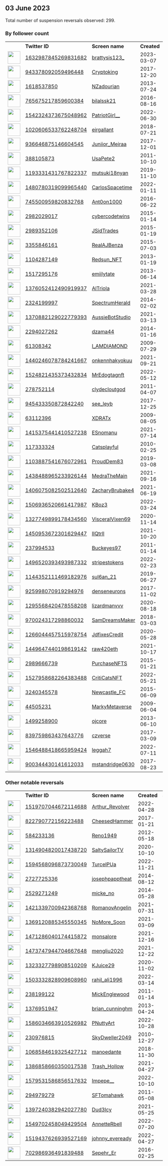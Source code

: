 
## 03 June 2023
Total number of suspension reversals observed: 299.

### By follower count
<table><tr><th></th><th align="left">Twitter ID</th><th align="left">Screen name</th>
<th align="left">Created</th><th align="left">Status</th><th align="left">Suspended</th><th align="left">Followers</th>
<tr><td><a href="https://pbs.twimg.com/profile_images/1662479808553701376/3SZWspna_normal.jpg"><img src="https://pbs.twimg.com/profile_images/1662479808553701376/3SZWspna_normal.jpg" width="40px" height="40px" align="center"/></a></td><td><a href="https://twitter.com/intent/user?user_id=1632987845269831682">1632987845269831682</a></td><td><a href="https://twitter.com/brattysis123_">brattysis123_</a></td><td>2023-03-07</td><td align="center"></td><td>2023-04-17</td><td>146957</td></tr>
<tr><td><a href="https://pbs.twimg.com/profile_images/1591393579142123522/JC36CJsK_normal.jpg"><img src="https://pbs.twimg.com/profile_images/1591393579142123522/JC36CJsK_normal.jpg" width="40px" height="40px" align="center"/></a></td><td><a href="https://twitter.com/intent/user?user_id=943378092059496448">943378092059496448</a></td><td><a href="https://twitter.com/Cryptoking">Cryptoking</a></td><td>2017-12-20</td><td align="center"></td><td>2022-12-27</td><td>111921</td></tr>
<tr><td><a href="https://pbs.twimg.com/profile_images/1614558406223826950/iHCxooHu_normal.jpg"><img src="https://pbs.twimg.com/profile_images/1614558406223826950/iHCxooHu_normal.jpg" width="40px" height="40px" align="center"/></a></td><td><a href="https://twitter.com/intent/user?user_id=1618537850">1618537850</a></td><td><a href="https://twitter.com/NZadourian">NZadourian</a></td><td>2013-07-24</td><td align="center"></td><td>2023-05-10</td><td>47100</td></tr>
<tr><td><a href="https://pbs.twimg.com/profile_images/1608814720559054851/TMoJCH7c_normal.jpg"><img src="https://pbs.twimg.com/profile_images/1608814720559054851/TMoJCH7c_normal.jpg" width="40px" height="40px" align="center"/></a></td><td><a href="https://twitter.com/intent/user?user_id=765675217859600384">765675217859600384</a></td><td><a href="https://twitter.com/bilalssk21">bilalssk21</a></td><td>2016-08-16</td><td align="center"></td><td>2023-05-20</td><td>17893</td></tr>
<tr><td><a href="https://pbs.twimg.com/profile_images/1665521268861415428/bRvQPRmt_normal.jpg"><img src="https://pbs.twimg.com/profile_images/1665521268861415428/bRvQPRmt_normal.jpg" width="40px" height="40px" align="center"/></a></td><td><a href="https://twitter.com/intent/user?user_id=1542324373675048962">1542324373675048962</a></td><td><a href="https://twitter.com/PatriotGirl__">PatriotGirl__</a></td><td>2022-06-30</td><td align="center"></td><td>2022-11-12</td><td>17099</td></tr>
<tr><td><a href="https://pbs.twimg.com/profile_images/1020607039960121344/pPu076L6_normal.jpg"><img src="https://pbs.twimg.com/profile_images/1020607039960121344/pPu076L6_normal.jpg" width="40px" height="40px" align="center"/></a></td><td><a href="https://twitter.com/intent/user?user_id=1020606533762248704">1020606533762248704</a></td><td><a href="https://twitter.com/eirgallant">eirgallant</a></td><td>2018-07-21</td><td align="center"></td><td>2023-05-26</td><td>14504</td></tr>
<tr><td><a href="https://pbs.twimg.com/profile_images/1633831348967444486/0WBUWuRj_normal.jpg"><img src="https://pbs.twimg.com/profile_images/1633831348967444486/0WBUWuRj_normal.jpg" width="40px" height="40px" align="center"/></a></td><td><a href="https://twitter.com/intent/user?user_id=936646875146604545">936646875146604545</a></td><td><a href="https://twitter.com/Juniior_Meiraa">Juniior_Meiraa</a></td><td>2017-12-01</td><td align="center"></td><td>2023-03-31</td><td>11146</td></tr>
<tr><td><a href="https://pbs.twimg.com/profile_images/1386616391206277121/F8uQtHF4_normal.jpg"><img src="https://pbs.twimg.com/profile_images/1386616391206277121/F8uQtHF4_normal.jpg" width="40px" height="40px" align="center"/></a></td><td><a href="https://twitter.com/intent/user?user_id=388105873">388105873</a></td><td><a href="https://twitter.com/UsaPete2">UsaPete2</a></td><td>2011-10-10</td><td align="center"></td><td>2023-05-29</td><td>10978</td></tr>
<tr><td><a href="https://pbs.twimg.com/profile_images/1518480105118466048/CvuhRihU_normal.jpg"><img src="https://pbs.twimg.com/profile_images/1518480105118466048/CvuhRihU_normal.jpg" width="40px" height="40px" align="center"/></a></td><td><a href="https://twitter.com/intent/user?user_id=1193331431767822337">1193331431767822337</a></td><td><a href="https://twitter.com/mutsuki18nyan">mutsuki18nyan</a></td><td>2019-11-10</td><td align="center"></td><td>2023-05-16</td><td>10696</td></tr>
<tr><td><a href="https://pbs.twimg.com/profile_images/1587285381497634822/Lm4RximV_normal.jpg"><img src="https://pbs.twimg.com/profile_images/1587285381497634822/Lm4RximV_normal.jpg" width="40px" height="40px" align="center"/></a></td><td><a href="https://twitter.com/intent/user?user_id=1480780319099965440">1480780319099965440</a></td><td><a href="https://twitter.com/CarlosSpacetime">CarlosSpacetime</a></td><td>2022-01-11</td><td align="center"></td><td>2023-06-01</td><td>10056</td></tr>
<tr><td><a href="https://pbs.twimg.com/profile_images/1313053899062947841/ZNNI9nPO_normal.jpg"><img src="https://pbs.twimg.com/profile_images/1313053899062947841/ZNNI9nPO_normal.jpg" width="40px" height="40px" align="center"/></a></td><td><a href="https://twitter.com/intent/user?user_id=745500959820832768">745500959820832768</a></td><td><a href="https://twitter.com/Ant0on1000">Ant0on1000</a></td><td>2016-06-22</td><td align="center"></td><td></td><td>9969</td></tr>
<tr><td><a href="https://pbs.twimg.com/profile_images/1599678808721747968/GTR1nxpX_normal.jpg"><img src="https://pbs.twimg.com/profile_images/1599678808721747968/GTR1nxpX_normal.jpg" width="40px" height="40px" align="center"/></a></td><td><a href="https://twitter.com/intent/user?user_id=2982029017">2982029017</a></td><td><a href="https://twitter.com/cybercodetwins">cybercodetwins</a></td><td>2015-01-14</td><td align="center"></td><td>2023-05-31</td><td>9715</td></tr>
<tr><td><a href="https://pbs.twimg.com/profile_images/1617415184582332416/k526am03_normal.jpg"><img src="https://pbs.twimg.com/profile_images/1617415184582332416/k526am03_normal.jpg" width="40px" height="40px" align="center"/></a></td><td><a href="https://twitter.com/intent/user?user_id=2989352106">2989352106</a></td><td><a href="https://twitter.com/JSidTrades">JSidTrades</a></td><td>2015-01-19</td><td align="center"></td><td>2023-06-01</td><td>9455</td></tr>
<tr><td><a href="https://pbs.twimg.com/profile_images/1158189409067503617/GiSktrqU_normal.jpg"><img src="https://pbs.twimg.com/profile_images/1158189409067503617/GiSktrqU_normal.jpg" width="40px" height="40px" align="center"/></a></td><td><a href="https://twitter.com/intent/user?user_id=3355846161">3355846161</a></td><td><a href="https://twitter.com/RealAJBenza">RealAJBenza</a></td><td>2015-07-03</td><td align="center"></td><td></td><td>8551</td></tr>
<tr><td><a href="https://pbs.twimg.com/profile_images/1642795575857885184/JjENzfuP_normal.png"><img src="https://pbs.twimg.com/profile_images/1642795575857885184/JjENzfuP_normal.png" width="40px" height="40px" align="center"/></a></td><td><a href="https://twitter.com/intent/user?user_id=1104287149">1104287149</a></td><td><a href="https://twitter.com/Redsun_NFT">Redsun_NFT</a></td><td>2013-01-19</td><td align="center"></td><td>2023-05-30</td><td>8491</td></tr>
<tr><td><a href="https://pbs.twimg.com/profile_images/1664717064198582273/cbgc5ImR_normal.jpg"><img src="https://pbs.twimg.com/profile_images/1664717064198582273/cbgc5ImR_normal.jpg" width="40px" height="40px" align="center"/></a></td><td><a href="https://twitter.com/intent/user?user_id=1517295176">1517295176</a></td><td><a href="https://twitter.com/emiilytate">emiilytate</a></td><td>2013-06-14</td><td align="center"></td><td>2022-08-15</td><td>8190</td></tr>
<tr><td><a href="https://pbs.twimg.com/profile_images/1663209084751949824/nsmeFLiq_normal.jpg"><img src="https://pbs.twimg.com/profile_images/1663209084751949824/nsmeFLiq_normal.jpg" width="40px" height="40px" align="center"/></a></td><td><a href="https://twitter.com/intent/user?user_id=1376052412490919937">1376052412490919937</a></td><td><a href="https://twitter.com/AlTriola">AlTriola</a></td><td>2021-03-28</td><td align="center"></td><td>2023-05-31</td><td>8188</td></tr>
<tr><td><a href="https://pbs.twimg.com/profile_images/1642184478889062400/IkHy7gVp_normal.jpg"><img src="https://pbs.twimg.com/profile_images/1642184478889062400/IkHy7gVp_normal.jpg" width="40px" height="40px" align="center"/></a></td><td><a href="https://twitter.com/intent/user?user_id=2324199997">2324199997</a></td><td><a href="https://twitter.com/SpectrumHerald">SpectrumHerald</a></td><td>2014-02-02</td><td align="center"></td><td>2023-05-30</td><td>8182</td></tr>
<tr><td><a href="https://pbs.twimg.com/profile_images/1581448679285698561/YlHyePjW_normal.jpg"><img src="https://pbs.twimg.com/profile_images/1581448679285698561/YlHyePjW_normal.jpg" width="40px" height="40px" align="center"/></a></td><td><a href="https://twitter.com/intent/user?user_id=1370882129022779393">1370882129022779393</a></td><td><a href="https://twitter.com/AussieBotStudio">AussieBotStudio</a></td><td>2021-03-13</td><td align="center"></td><td>2023-05-30</td><td>8061</td></tr>
<tr><td><a href="https://pbs.twimg.com/profile_images/1629077286300401666/cVEgaeB8_normal.jpg"><img src="https://pbs.twimg.com/profile_images/1629077286300401666/cVEgaeB8_normal.jpg" width="40px" height="40px" align="center"/></a></td><td><a href="https://twitter.com/intent/user?user_id=2294027262">2294027262</a></td><td><a href="https://twitter.com/dzama44">dzama44</a></td><td>2014-01-16</td><td align="center"></td><td>2023-05-02</td><td>7984</td></tr>
<tr><td><a href="https://pbs.twimg.com/profile_images/1586569969969553408/sfxhzlJ4_normal.jpg"><img src="https://pbs.twimg.com/profile_images/1586569969969553408/sfxhzlJ4_normal.jpg" width="40px" height="40px" align="center"/></a></td><td><a href="https://twitter.com/intent/user?user_id=61308342">61308342</a></td><td><a href="https://twitter.com/I_AMDIAMOND">I_AMDIAMOND</a></td><td>2009-07-29</td><td align="center"></td><td>2022-11-22</td><td>7571</td></tr>
<tr><td><a href="https://pbs.twimg.com/profile_images/1659469789151240195/8njZ1ZYp_normal.jpg"><img src="https://pbs.twimg.com/profile_images/1659469789151240195/8njZ1ZYp_normal.jpg" width="40px" height="40px" align="center"/></a></td><td><a href="https://twitter.com/intent/user?user_id=1440246078784241667">1440246078784241667</a></td><td><a href="https://twitter.com/onkennhakyokuu">onkennhakyokuu</a></td><td>2021-09-21</td><td align="center"></td><td>2023-05-31</td><td>6984</td></tr>
<tr><td><a href="https://pbs.twimg.com/profile_images/1659724114238783489/rpHjvDsZ_normal.jpg"><img src="https://pbs.twimg.com/profile_images/1659724114238783489/rpHjvDsZ_normal.jpg" width="40px" height="40px" align="center"/></a></td><td><a href="https://twitter.com/intent/user?user_id=1524821435373432834">1524821435373432834</a></td><td><a href="https://twitter.com/MrEdogtagnft">MrEdogtagnft</a></td><td>2022-05-12</td><td align="center"></td><td>2023-06-01</td><td>6720</td></tr>
<tr><td><a href="https://pbs.twimg.com/profile_images/1647829196457099268/KIsoDgvq_normal.jpg"><img src="https://pbs.twimg.com/profile_images/1647829196457099268/KIsoDgvq_normal.jpg" width="40px" height="40px" align="center"/></a></td><td><a href="https://twitter.com/intent/user?user_id=278752114">278752114</a></td><td><a href="https://twitter.com/clydecloutgod">clydecloutgod</a></td><td>2011-04-07</td><td align="center"></td><td>2023-05-27</td><td>6613</td></tr>
<tr><td><a href="https://pbs.twimg.com/profile_images/1586868403561992192/TLPtNSkI_normal.png"><img src="https://pbs.twimg.com/profile_images/1586868403561992192/TLPtNSkI_normal.png" width="40px" height="40px" align="center"/></a></td><td><a href="https://twitter.com/intent/user?user_id=945433350872842240">945433350872842240</a></td><td><a href="https://twitter.com/see_leyb">see_leyb</a></td><td>2017-12-25</td><td align="center"></td><td>2023-06-01</td><td>6527</td></tr>
<tr><td><a href="https://pbs.twimg.com/profile_images/1664067210074021890/6r60aJwZ_normal.jpg"><img src="https://pbs.twimg.com/profile_images/1664067210074021890/6r60aJwZ_normal.jpg" width="40px" height="40px" align="center"/></a></td><td><a href="https://twitter.com/intent/user?user_id=63112396">63112396</a></td><td><a href="https://twitter.com/XDRATx">XDRATx</a></td><td>2009-08-05</td><td align="center"></td><td>2023-05-25</td><td>6373</td></tr>
<tr><td><a href="https://pbs.twimg.com/profile_images/1650220811502927874/HrnzhEmE_normal.jpg"><img src="https://pbs.twimg.com/profile_images/1650220811502927874/HrnzhEmE_normal.jpg" width="40px" height="40px" align="center"/></a></td><td><a href="https://twitter.com/intent/user?user_id=1415375441410527238">1415375441410527238</a></td><td><a href="https://twitter.com/ESnomanu">ESnomanu</a></td><td>2021-07-14</td><td align="center"></td><td></td><td>6250</td></tr>
<tr><td><a href="https://pbs.twimg.com/profile_images/1632397847491428357/FBwdd5da_normal.jpg"><img src="https://pbs.twimg.com/profile_images/1632397847491428357/FBwdd5da_normal.jpg" width="40px" height="40px" align="center"/></a></td><td><a href="https://twitter.com/intent/user?user_id=117333324">117333324</a></td><td><a href="https://twitter.com/Catsplayful">Catsplayful</a></td><td>2010-02-25</td><td align="center"></td><td>2023-05-03</td><td>5963</td></tr>
<tr><td><a href="https://pbs.twimg.com/profile_images/1664077750540591105/NwDDhvtn_normal.png"><img src="https://pbs.twimg.com/profile_images/1664077750540591105/NwDDhvtn_normal.png" width="40px" height="40px" align="center"/></a></td><td><a href="https://twitter.com/intent/user?user_id=1103887541676072961">1103887541676072961</a></td><td><a href="https://twitter.com/ProudDem83">ProudDem83</a></td><td>2019-03-08</td><td align="center"></td><td>2022-12-09</td><td>5945</td></tr>
<tr><td><a href="https://pbs.twimg.com/profile_images/1615802947002109975/ngj9joUB_normal.jpg"><img src="https://pbs.twimg.com/profile_images/1615802947002109975/ngj9joUB_normal.jpg" width="40px" height="40px" align="center"/></a></td><td><a href="https://twitter.com/intent/user?user_id=1438488965233926144">1438488965233926144</a></td><td><a href="https://twitter.com/MedraTheMain">MedraTheMain</a></td><td>2021-09-16</td><td align="center"></td><td>2023-05-31</td><td>5944</td></tr>
<tr><td><a href="https://pbs.twimg.com/profile_images/1663719875393486848/2-Q9SVfr_normal.jpg"><img src="https://pbs.twimg.com/profile_images/1663719875393486848/2-Q9SVfr_normal.jpg" width="40px" height="40px" align="center"/></a></td><td><a href="https://twitter.com/intent/user?user_id=1406075082502512640">1406075082502512640</a></td><td><a href="https://twitter.com/ZacharyBrubake4">ZacharyBrubake4</a></td><td>2021-06-19</td><td align="center"></td><td>2023-06-01</td><td>5828</td></tr>
<tr><td><a href="https://pbs.twimg.com/profile_images/1530266867725701129/4rfE2MwG_normal.jpg"><img src="https://pbs.twimg.com/profile_images/1530266867725701129/4rfE2MwG_normal.jpg" width="40px" height="40px" align="center"/></a></td><td><a href="https://twitter.com/intent/user?user_id=1506936520661417987">1506936520661417987</a></td><td><a href="https://twitter.com/KBoz3">KBoz3</a></td><td>2022-03-24</td><td align="center"></td><td>2023-05-31</td><td>5800</td></tr>
<tr><td><a href="https://pbs.twimg.com/profile_images/1608208198489579521/UjW1poxl_normal.jpg"><img src="https://pbs.twimg.com/profile_images/1608208198489579521/UjW1poxl_normal.jpg" width="40px" height="40px" align="center"/></a></td><td><a href="https://twitter.com/intent/user?user_id=1327749899178434560">1327749899178434560</a></td><td><a href="https://twitter.com/VisceralVixen69">VisceralVixen69</a></td><td>2020-11-14</td><td align="center"></td><td>2023-05-27</td><td>5704</td></tr>
<tr><td><a href="https://pbs.twimg.com/profile_images/1653750927222775809/s6H29u0R_normal.jpg"><img src="https://pbs.twimg.com/profile_images/1653750927222775809/s6H29u0R_normal.jpg" width="40px" height="40px" align="center"/></a></td><td><a href="https://twitter.com/intent/user?user_id=1450953672301629447">1450953672301629447</a></td><td><a href="https://twitter.com/IIQtrll">IIQtrll</a></td><td>2021-10-20</td><td align="center"></td><td>2023-05-11</td><td>5657</td></tr>
<tr><td><a href="https://pbs.twimg.com/profile_images/1661852463866191872/cubOHunD_normal.jpg"><img src="https://pbs.twimg.com/profile_images/1661852463866191872/cubOHunD_normal.jpg" width="40px" height="40px" align="center"/></a></td><td><a href="https://twitter.com/intent/user?user_id=237994533">237994533</a></td><td><a href="https://twitter.com/Buckeyes97">Buckeyes97</a></td><td>2011-01-14</td><td align="center"></td><td>2023-06-01</td><td>5504</td></tr>
<tr><td><a href="https://pbs.twimg.com/profile_images/1654166344885993479/1ZfLhDXU_normal.jpg"><img src="https://pbs.twimg.com/profile_images/1654166344885993479/1ZfLhDXU_normal.jpg" width="40px" height="40px" align="center"/></a></td><td><a href="https://twitter.com/intent/user?user_id=1496520393493987332">1496520393493987332</a></td><td><a href="https://twitter.com/stripestokens">stripestokens</a></td><td>2022-02-23</td><td align="center"></td><td>2023-05-31</td><td>5447</td></tr>
<tr><td><a href="https://pbs.twimg.com/profile_images/1538272494590771203/YX79I4cm_normal.jpg"><img src="https://pbs.twimg.com/profile_images/1538272494590771203/YX79I4cm_normal.jpg" width="40px" height="40px" align="center"/></a></td><td><a href="https://twitter.com/intent/user?user_id=1144352111469182976">1144352111469182976</a></td><td><a href="https://twitter.com/sul6an_21">sul6an_21</a></td><td>2019-06-27</td><td align="center"></td><td>2022-12-03</td><td>5413</td></tr>
<tr><td><a href="https://pbs.twimg.com/profile_images/1554458624080101377/CZxOOfxv_normal.jpg"><img src="https://pbs.twimg.com/profile_images/1554458624080101377/CZxOOfxv_normal.jpg" width="40px" height="40px" align="center"/></a></td><td><a href="https://twitter.com/intent/user?user_id=925998070919294976">925998070919294976</a></td><td><a href="https://twitter.com/denseneurons">denseneurons</a></td><td>2017-11-02</td><td align="center"></td><td>2022-09-24</td><td>5369</td></tr>
<tr><td><a href="https://pbs.twimg.com/profile_images/1654545381072543744/PK-uHimF_normal.jpg"><img src="https://pbs.twimg.com/profile_images/1654545381072543744/PK-uHimF_normal.jpg" width="40px" height="40px" align="center"/></a></td><td><a href="https://twitter.com/intent/user?user_id=1295568420478558208">1295568420478558208</a></td><td><a href="https://twitter.com/lizardmanvvv">lizardmanvvv</a></td><td>2020-08-18</td><td align="center"></td><td>2023-05-31</td><td>4833</td></tr>
<tr><td><a href="https://pbs.twimg.com/profile_images/1606617156493496321/YUSoLyta_normal.jpg"><img src="https://pbs.twimg.com/profile_images/1606617156493496321/YUSoLyta_normal.jpg" width="40px" height="40px" align="center"/></a></td><td><a href="https://twitter.com/intent/user?user_id=970024317298860032">970024317298860032</a></td><td><a href="https://twitter.com/SamDreamsMaker">SamDreamsMaker</a></td><td>2018-03-03</td><td align="center"></td><td>2023-03-15</td><td>4799</td></tr>
<tr><td><a href="https://pbs.twimg.com/profile_images/1577890606667309058/w8mz06ON_normal.jpg"><img src="https://pbs.twimg.com/profile_images/1577890606667309058/w8mz06ON_normal.jpg" width="40px" height="40px" align="center"/></a></td><td><a href="https://twitter.com/intent/user?user_id=1266044457515978754">1266044457515978754</a></td><td><a href="https://twitter.com/JdfixesCredit">JdfixesCredit</a></td><td>2020-05-28</td><td align="center"></td><td>2023-01-16</td><td>4667</td></tr>
<tr><td><a href="https://pbs.twimg.com/profile_images/1664528204504113155/ixWxpQwn_normal.jpg"><img src="https://pbs.twimg.com/profile_images/1664528204504113155/ixWxpQwn_normal.jpg" width="40px" height="40px" align="center"/></a></td><td><a href="https://twitter.com/intent/user?user_id=1449647440198619142">1449647440198619142</a></td><td><a href="https://twitter.com/raw420eth">raw420eth</a></td><td>2021-10-17</td><td align="center"></td><td>2023-06-01</td><td>4583</td></tr>
<tr><td><a href="https://pbs.twimg.com/profile_images/1662544294983483399/OZustUqA_normal.jpg"><img src="https://pbs.twimg.com/profile_images/1662544294983483399/OZustUqA_normal.jpg" width="40px" height="40px" align="center"/></a></td><td><a href="https://twitter.com/intent/user?user_id=2989666739">2989666739</a></td><td><a href="https://twitter.com/PurchaseNFTS">PurchaseNFTS</a></td><td>2015-01-21</td><td align="center"></td><td>2023-06-03</td><td>4521</td></tr>
<tr><td><a href="https://pbs.twimg.com/profile_images/1535297607148392450/fp-hyUu6_normal.jpg"><img src="https://pbs.twimg.com/profile_images/1535297607148392450/fp-hyUu6_normal.jpg" width="40px" height="40px" align="center"/></a></td><td><a href="https://twitter.com/intent/user?user_id=1527958682264383488">1527958682264383488</a></td><td><a href="https://twitter.com/CritiCatsNFT">CritiCatsNFT</a></td><td>2022-05-21</td><td align="center"></td><td>2023-05-26</td><td>4517</td></tr>
<tr><td><a href="https://pbs.twimg.com/profile_images/1602857344878215169/Ik7ESxzC_normal.jpg"><img src="https://pbs.twimg.com/profile_images/1602857344878215169/Ik7ESxzC_normal.jpg" width="40px" height="40px" align="center"/></a></td><td><a href="https://twitter.com/intent/user?user_id=3240345578">3240345578</a></td><td><a href="https://twitter.com/Newcastle_FC">Newcastle_FC</a></td><td>2015-06-09</td><td align="center"></td><td>2023-04-27</td><td>4361</td></tr>
<tr><td><a href="https://pbs.twimg.com/profile_images/1658180859151671298/gWVioYaD_normal.png"><img src="https://pbs.twimg.com/profile_images/1658180859151671298/gWVioYaD_normal.png" width="40px" height="40px" align="center"/></a></td><td><a href="https://twitter.com/intent/user?user_id=44505231">44505231</a></td><td><a href="https://twitter.com/MarkyMetaverse">MarkyMetaverse</a></td><td>2009-06-04</td><td align="center"></td><td>2023-06-01</td><td>4135</td></tr>
<tr><td><a href="https://pbs.twimg.com/profile_images/1654158718517346306/bfYTxMk0_normal.jpg"><img src="https://pbs.twimg.com/profile_images/1654158718517346306/bfYTxMk0_normal.jpg" width="40px" height="40px" align="center"/></a></td><td><a href="https://twitter.com/intent/user?user_id=1499258900">1499258900</a></td><td><a href="https://twitter.com/ojcore">ojcore</a></td><td>2013-06-10</td><td align="center"></td><td>2023-05-31</td><td>4085</td></tr>
<tr><td><a href="https://pbs.twimg.com/profile_images/1627375506831343616/39SSdHmc_normal.jpg"><img src="https://pbs.twimg.com/profile_images/1627375506831343616/39SSdHmc_normal.jpg" width="40px" height="40px" align="center"/></a></td><td><a href="https://twitter.com/intent/user?user_id=839759863437643776">839759863437643776</a></td><td><a href="https://twitter.com/czverse">czverse</a></td><td>2017-03-09</td><td align="center"></td><td>2023-05-30</td><td>4008</td></tr>
<tr><td><a href="https://pbs.twimg.com/profile_images/1661709547621302280/6ipZynMT_normal.jpg"><img src="https://pbs.twimg.com/profile_images/1661709547621302280/6ipZynMT_normal.jpg" width="40px" height="40px" align="center"/></a></td><td><a href="https://twitter.com/intent/user?user_id=1546488418665959424">1546488418665959424</a></td><td><a href="https://twitter.com/leggah7">leggah7</a></td><td>2022-07-11</td><td align="center"></td><td>2023-06-01</td><td>3966</td></tr>
<tr><td><a href="https://pbs.twimg.com/profile_images/1469335428553752579/ZmBZj8iQ_normal.jpg"><img src="https://pbs.twimg.com/profile_images/1469335428553752579/ZmBZj8iQ_normal.jpg" width="40px" height="40px" align="center"/></a></td><td><a href="https://twitter.com/intent/user?user_id=900344430141612033">900344430141612033</a></td><td><a href="https://twitter.com/mstandridge0630">mstandridge0630</a></td><td>2017-08-23</td><td align="center"></td><td>2023-05-28</td><td>3623</td></tr>
</table>

### Other notable reversals
<table><tr><th></th><th align="left">Twitter ID</th><th align="left">Screen name</th>
<th align="left">Created</th><th align="left">Status</th><th align="left">Suspended</th><th align="left">Followers</th>
<tr><td><a href="https://pbs.twimg.com/profile_images/1519707498973904902/9CgXVxK8_normal.jpg"><img src="https://pbs.twimg.com/profile_images/1519707498973904902/9CgXVxK8_normal.jpg" width="40px" height="40px" align="center"/></a></td><td><a href="https://twitter.com/intent/user?user_id=1519707044672114688">1519707044672114688</a></td><td><a href="https://twitter.com/Arthur_Revolver">Arthur_Revolver</a></td><td>2022-04-28</td><td align="center"></td><td>2022-12-01</td><td>519</td></tr>
<tr><td><a href="https://pbs.twimg.com/profile_images/847194217797603329/WXWk5DiG_normal.jpg"><img src="https://pbs.twimg.com/profile_images/847194217797603329/WXWk5DiG_normal.jpg" width="40px" height="40px" align="center"/></a></td><td><a href="https://twitter.com/intent/user?user_id=822790772156223488">822790772156223488</a></td><td><a href="https://twitter.com/CheesedHammer">CheesedHammer</a></td><td>2017-01-21</td><td align="center"></td><td>2023-05-25</td><td>930</td></tr>
<tr><td><a href="https://pbs.twimg.com/profile_images/785971586415276032/0aEvD6j1_normal.jpg"><img src="https://pbs.twimg.com/profile_images/785971586415276032/0aEvD6j1_normal.jpg" width="40px" height="40px" align="center"/></a></td><td><a href="https://twitter.com/intent/user?user_id=584233136">584233136</a></td><td><a href="https://twitter.com/Reno1949">Reno1949</a></td><td>2012-05-18</td><td align="center"></td><td>2023-05-31</td><td>2786</td></tr>
<tr><td><a href="https://pbs.twimg.com/profile_images/1529523730233364483/UqjLiSyy_normal.png"><img src="https://pbs.twimg.com/profile_images/1529523730233364483/UqjLiSyy_normal.png" width="40px" height="40px" align="center"/></a></td><td><a href="https://twitter.com/intent/user?user_id=1314904820017438720">1314904820017438720</a></td><td><a href="https://twitter.com/SaltySailorTV">SaltySailorTV</a></td><td>2020-10-10</td><td align="center"></td><td>2022-12-14</td><td>234</td></tr>
<tr><td><a href="https://pbs.twimg.com/profile_images/1665204409536778240/QsOM58Cj_normal.jpg"><img src="https://pbs.twimg.com/profile_images/1665204409536778240/QsOM58Cj_normal.jpg" width="40px" height="40px" align="center"/></a></td><td><a href="https://twitter.com/intent/user?user_id=1594568096873730049">1594568096873730049</a></td><td><a href="https://twitter.com/TurcelPUa">TurcelPUa</a></td><td>2022-11-21</td><td align="center"></td><td>2022-12-10</td><td>45</td></tr>
<tr><td><a href="https://pbs.twimg.com/profile_images/1591178764276441088/KUvpvjAC_normal.jpg"><img src="https://pbs.twimg.com/profile_images/1591178764276441088/KUvpvjAC_normal.jpg" width="40px" height="40px" align="center"/></a></td><td><a href="https://twitter.com/intent/user?user_id=2727725336">2727725336</a></td><td><a href="https://twitter.com/josephpapptheat">josephpapptheat</a></td><td>2014-08-12</td><td align="center"></td><td>2023-05-25</td><td>2386</td></tr>
<tr><td><a href="https://pbs.twimg.com/profile_images/1548653030626705411/XRIcfEWo_normal.jpg"><img src="https://pbs.twimg.com/profile_images/1548653030626705411/XRIcfEWo_normal.jpg" width="40px" height="40px" align="center"/></a></td><td><a href="https://twitter.com/intent/user?user_id=2529271249">2529271249</a></td><td><a href="https://twitter.com/micke_no">micke_no</a></td><td>2014-05-28</td><td align="center"></td><td>2023-01-11</td><td>872</td></tr>
<tr><td><a href="https://pbs.twimg.com/profile_images/1648914223848919040/JvdbH8Tq_normal.jpg"><img src="https://pbs.twimg.com/profile_images/1648914223848919040/JvdbH8Tq_normal.jpg" width="40px" height="40px" align="center"/></a></td><td><a href="https://twitter.com/intent/user?user_id=1421339700942368768">1421339700942368768</a></td><td><a href="https://twitter.com/RomanovAngelin">RomanovAngelin</a></td><td>2021-07-31</td><td align="center"></td><td>2023-06-01</td><td>784</td></tr>
<tr><td><a href="https://pbs.twimg.com/profile_images/1369844286603358211/4ZV6j_f7_normal.jpg"><img src="https://pbs.twimg.com/profile_images/1369844286603358211/4ZV6j_f7_normal.jpg" width="40px" height="40px" align="center"/></a></td><td><a href="https://twitter.com/intent/user?user_id=1369120885345550345">1369120885345550345</a></td><td><a href="https://twitter.com/NoMore_Soon">NoMore_Soon</a></td><td>2021-03-09</td><td align="center"></td><td>2023-05-28</td><td>1292</td></tr>
<tr><td><a href="https://pbs.twimg.com/profile_images/1584998765739577345/8qTve5bq_normal.jpg"><img src="https://pbs.twimg.com/profile_images/1584998765739577345/8qTve5bq_normal.jpg" width="40px" height="40px" align="center"/></a></td><td><a href="https://twitter.com/intent/user?user_id=1471286040174415872">1471286040174415872</a></td><td><a href="https://twitter.com/monsalore">monsalore</a></td><td>2021-12-16</td><td align="center"></td><td>2022-11-21</td><td>2657</td></tr>
<tr><td><a href="https://pbs.twimg.com/profile_images/1592976739096895489/lONU97w8_normal.jpg"><img src="https://pbs.twimg.com/profile_images/1592976739096895489/lONU97w8_normal.jpg" width="40px" height="40px" align="center"/></a></td><td><a href="https://twitter.com/intent/user?user_id=1473747944704667648">1473747944704667648</a></td><td><a href="https://twitter.com/mengliu2020">mengliu2020</a></td><td>2021-12-22</td><td align="center"></td><td>2023-04-14</td><td>130</td></tr>
<tr><td><a href="https://pbs.twimg.com/profile_images/1665555260658667520/Nemasdp3_normal.jpg"><img src="https://pbs.twimg.com/profile_images/1665555260658667520/Nemasdp3_normal.jpg" width="40px" height="40px" align="center"/></a></td><td><a href="https://twitter.com/intent/user?user_id=1323327798908510209">1323327798908510209</a></td><td><a href="https://twitter.com/KJuice29">KJuice29</a></td><td>2020-11-02</td><td align="center"></td><td>2022-12-21</td><td>71</td></tr>
<tr><td><a href="https://pbs.twimg.com/profile_images/1643519172217896960/9s6CyYc4_normal.jpg"><img src="https://pbs.twimg.com/profile_images/1643519172217896960/9s6CyYc4_normal.jpg" width="40px" height="40px" align="center"/></a></td><td><a href="https://twitter.com/intent/user?user_id=1503332828909608960">1503332828909608960</a></td><td><a href="https://twitter.com/rahil_ali1996">rahil_ali1996</a></td><td>2022-03-14</td><td align="center"></td><td>2023-05-15</td><td>204</td></tr>
<tr><td><a href="https://pbs.twimg.com/profile_images/1615484787845742598/rnxL_tcn_normal.jpg"><img src="https://pbs.twimg.com/profile_images/1615484787845742598/rnxL_tcn_normal.jpg" width="40px" height="40px" align="center"/></a></td><td><a href="https://twitter.com/intent/user?user_id=238199122">238199122</a></td><td><a href="https://twitter.com/MickEnglewood">MickEnglewood</a></td><td>2011-01-14</td><td align="center"></td><td>2023-05-27</td><td>847</td></tr>
<tr><td><a href="https://pbs.twimg.com/profile_images/1473683034302001156/2Y-emWg8_normal.jpg"><img src="https://pbs.twimg.com/profile_images/1473683034302001156/2Y-emWg8_normal.jpg" width="40px" height="40px" align="center"/></a></td><td><a href="https://twitter.com/intent/user?user_id=1376951947">1376951947</a></td><td><a href="https://twitter.com/brian_cunninghm">brian_cunninghm</a></td><td>2013-04-24</td><td align="center"></td><td>2023-05-21</td><td>2271</td></tr>
<tr><td><a href="https://pbs.twimg.com/profile_images/1643011512779276288/yJ-mbUjr_normal.jpg"><img src="https://pbs.twimg.com/profile_images/1643011512779276288/yJ-mbUjr_normal.jpg" width="40px" height="40px" align="center"/></a></td><td><a href="https://twitter.com/intent/user?user_id=1586034663910526982">1586034663910526982</a></td><td><a href="https://twitter.com/PNuttyArt">PNuttyArt</a></td><td>2022-10-28</td><td align="center"></td><td>2023-06-01</td><td>2080</td></tr>
<tr><td><a href="https://pbs.twimg.com/profile_images/1450488046919507971/mpD38RuM_normal.jpg"><img src="https://pbs.twimg.com/profile_images/1450488046919507971/mpD38RuM_normal.jpg" width="40px" height="40px" align="center"/></a></td><td><a href="https://twitter.com/intent/user?user_id=230976815">230976815</a></td><td><a href="https://twitter.com/SkyDweller2049">SkyDweller2049</a></td><td>2010-12-27</td><td align="center"></td><td>2023-06-01</td><td>2559</td></tr>
<tr><td><a href="https://pbs.twimg.com/profile_images/1070441170235506688/y6QNZMV4_normal.jpg"><img src="https://pbs.twimg.com/profile_images/1070441170235506688/y6QNZMV4_normal.jpg" width="40px" height="40px" align="center"/></a></td><td><a href="https://twitter.com/intent/user?user_id=1068584619325427712">1068584619325427712</a></td><td><a href="https://twitter.com/manoedante">manoedante</a></td><td>2018-11-30</td><td align="center"></td><td>2022-12-13</td><td>1723</td></tr>
<tr><td><a href="https://pbs.twimg.com/profile_images/1608542394881818625/RJ5MqZhB_normal.jpg"><img src="https://pbs.twimg.com/profile_images/1608542394881818625/RJ5MqZhB_normal.jpg" width="40px" height="40px" align="center"/></a></td><td><a href="https://twitter.com/intent/user?user_id=1386858660350017538">1386858660350017538</a></td><td><a href="https://twitter.com/Trash_Hollow">Trash_Hollow</a></td><td>2021-04-27</td><td align="center"></td><td>2023-01-07</td><td>46</td></tr>
<tr><td><a href="https://pbs.twimg.com/profile_images/1662432169896079360/ccXBItU7_normal.jpg"><img src="https://pbs.twimg.com/profile_images/1662432169896079360/ccXBItU7_normal.jpg" width="40px" height="40px" align="center"/></a></td><td><a href="https://twitter.com/intent/user?user_id=1579531586856517632">1579531586856517632</a></td><td><a href="https://twitter.com/Impepe__">Impepe__</a></td><td>2022-10-10</td><td align="center"></td><td>2023-06-01</td><td>3529</td></tr>
<tr><td><a href="https://pbs.twimg.com/profile_images/1664623506456297475/FPndmwSn_normal.jpg"><img src="https://pbs.twimg.com/profile_images/1664623506456297475/FPndmwSn_normal.jpg" width="40px" height="40px" align="center"/></a></td><td><a href="https://twitter.com/intent/user?user_id=294979279">294979279</a></td><td><a href="https://twitter.com/SFTomahawk">SFTomahawk</a></td><td>2011-05-08</td><td align="center"></td><td>2023-05-31</td><td>1526</td></tr>
<tr><td><a href="https://pbs.twimg.com/profile_images/1647752829077975040/REb7GG30_normal.jpg"><img src="https://pbs.twimg.com/profile_images/1647752829077975040/REb7GG30_normal.jpg" width="40px" height="40px" align="center"/></a></td><td><a href="https://twitter.com/intent/user?user_id=1397240382942027780">1397240382942027780</a></td><td><a href="https://twitter.com/Dud3Icy">Dud3Icy</a></td><td>2021-05-25</td><td align="center"></td><td>2023-05-25</td><td>141</td></tr>
<tr><td><a href="https://pbs.twimg.com/profile_images/1609659446627532801/WpdbG0tv_normal.jpg"><img src="https://pbs.twimg.com/profile_images/1609659446627532801/WpdbG0tv_normal.jpg" width="40px" height="40px" align="center"/></a></td><td><a href="https://twitter.com/intent/user?user_id=1549702458049429504">1549702458049429504</a></td><td><a href="https://twitter.com/AnnetteRbell">AnnetteRbell</a></td><td>2022-07-20</td><td align="center"></td><td>2023-06-01</td><td>23</td></tr>
<tr><td><a href="https://pbs.twimg.com/profile_images/1519437879763779584/MxX3uB0L_normal.jpg"><img src="https://pbs.twimg.com/profile_images/1519437879763779584/MxX3uB0L_normal.jpg" width="40px" height="40px" align="center"/></a></td><td><a href="https://twitter.com/intent/user?user_id=1519437626939527169">1519437626939527169</a></td><td><a href="https://twitter.com/johnny_eveready">johnny_eveready</a></td><td>2022-04-27</td><td align="center"></td><td>2023-01-08</td><td>61</td></tr>
<tr><td><a href="https://pbs.twimg.com/profile_images/1630900048295870465/gQFVp3-Q_normal.jpg"><img src="https://pbs.twimg.com/profile_images/1630900048295870465/gQFVp3-Q_normal.jpg" width="40px" height="40px" align="center"/></a></td><td><a href="https://twitter.com/intent/user?user_id=702986936491839488">702986936491839488</a></td><td><a href="https://twitter.com/Sepehr_Er">Sepehr_Er</a></td><td>2016-02-25</td><td align="center"></td><td>2023-05-24</td><td>237</td></tr>
</table>
